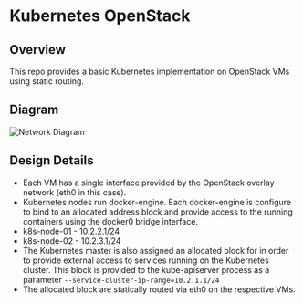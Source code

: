 # Kubernetes OpenStack

## Overview
This repo provides a basic Kubernetes implementation on OpenStack VMs using static routing.

## Diagram
![Network Diagram](https://raw.githubusercontent.com/lachie83/kubernetes-openstack/master/diagrams/k8s-openstack-logical-diagram.png)

## Design Details
 * Each VM has a single interface provided by the OpenStack overlay network (eth0 in this case).
 * Kubernetes nodes run docker-engine. Each docker-engine is configure to bind to an allocated address block and provide access to the running containers using the docker0 bridge interface.
  * k8s-node-01 - 10.2.2.1/24
  * k8s-node-02 - 10.2.3.1/24
 * The Kubernetes master is also assigned an allocated block for in order to provide external access to services running on the Kubernetes cluster. This block is provided to the kube-apiserver process as a parameter `--service-cluster-ip-range=10.2.1.1/24`
  * The allocated block are statically routed via eth0 on the respective VMs.
